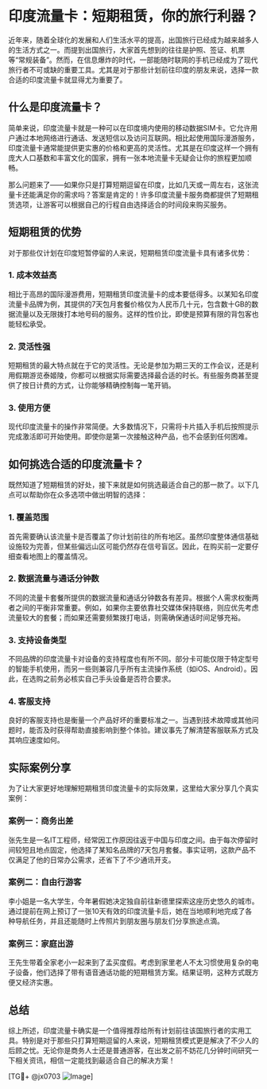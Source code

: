 # 印度流量卡：短期租赁，你的旅行利器？

近年来，随着全球化的发展和人们生活水平的提高，出国旅行已经成为越来越多人的生活方式之一。而提到出国旅行，大家首先想到的往往是护照、签证、机票等“常规装备”。然而，在信息爆炸的时代，一部能随时联网的手机已经成为了现代旅行者不可或缺的重要工具。尤其是对于那些计划前往印度的朋友来说，选择一款合适的印度流量卡就显得尤为重要了。

## 什么是印度流量卡？

简单来说，印度流量卡就是一种可以在印度境内使用的移动数据SIM卡。它允许用户通过本地网络进行通话、发送短信以及访问互联网。相比起使用国际漫游服务，印度流量卡通常能提供更实惠的价格和更高的灵活性。尤其是在印度这样一个拥有庞大人口基数和丰富文化的国家，拥有一张本地流量卡无疑会让你的旅程更加顺畅。

那么问题来了——如果你只是打算短期逗留在印度，比如几天或一周左右，这张流量卡还能满足你的需求吗？答案是肯定的！许多印度流量卡服务商都提供了短期租赁选项，让游客可以根据自己的行程自由选择适合的时间段来购买服务。

## 短期租赁的优势

对于那些仅计划在印度短暂停留的人来说，短期租赁印度流量卡具有诸多优势：

### 1. 成本效益高
相比于高昂的国际漫游费用，短期租赁印度流量卡的成本要低得多。以某知名印度流量卡品牌为例，其提供的7天包月套餐价格仅为人民币几十元，包含数十GB的数据流量以及无限拨打本地号码的服务。这样的性价比，即使是预算有限的背包客也能轻松承受。

### 2. 灵活性强
短期租赁的最大特点就在于它的灵活性。无论是参加为期三天的工作会议，还是利用假期游览泰姬陵，你都可以根据实际需要选择最合适的时长。有些服务商甚至提供了按日计费的方式，让你能够精确控制每一笔开销。

### 3. 使用方便
现代印度流量卡的操作非常简便。大多数情况下，只需将卡片插入手机后按照提示完成激活即可开始使用。即使你是第一次接触这种产品，也不会感到任何困难。

## 如何挑选合适的印度流量卡？

既然知道了短期租赁的好处，接下来就是如何挑选最适合自己的那一款了。以下几点可以帮助你在众多选项中做出明智的选择：

### 1. 覆盖范围
首先需要确认该流量卡是否覆盖了你计划前往的所有地区。虽然印度整体通信基础设施较为完善，但某些偏远山区可能仍然存在信号盲区。因此，在购买前一定要仔细查看地图上的覆盖情况。

### 2. 数据流量与通话分钟数
不同的流量卡套餐所提供的数据流量和通话分钟数各有差异。根据个人需求权衡两者之间的平衡非常重要。例如，如果你主要依靠社交媒体保持联络，则应优先考虑流量较大的套餐；而如果还需要频繁拨打电话，则需确保通话时间足够充裕。

### 3. 支持设备类型
不同品牌的印度流量卡对设备的支持程度也有所不同。部分卡可能仅限于特定型号的智能手机使用，而另一些则兼容几乎所有主流操作系统（如iOS、Android）。因此，在选购之前务必核实自己手头设备是否符合要求。

### 4. 客服支持
良好的客服支持也是衡量一个产品好坏的重要标准之一。当遇到技术故障或其他问题时，能否及时获得帮助直接影响到整个体验。建议事先了解清楚客服联系方式及其响应速度如何。

## 实际案例分享

为了让大家更好地理解短期租赁印度流量卡的实际效果，这里给大家分享几个真实案例：

### 案例一：商务出差
张先生是一名IT工程师，经常因工作原因往返于中国与印度之间。由于每次停留时间较短且地点固定，他选择了某知名品牌的7天包月套餐。事实证明，这款产品不仅满足了他的日常办公需求，还省下了不少通讯开支。

### 案例二：自由行游客
李小姐是一名大学生，今年暑假她决定独自前往新德里探索这座历史悠久的城市。通过提前在网上预订了一张10天有效的印度流量卡后，她在当地顺利地完成了各种导航任务，并且还能随时上传照片到朋友圈与朋友们分享旅途点滴。

### 案例三：家庭出游
王先生带着全家老小一起来到了孟买度假。考虑到家里老人不太习惯使用复杂的电子设备，他们选择了带有语音通话功能的短期租赁方案。结果证明，这种方式既方便又经济实惠。

## 总结

综上所述，印度流量卡确实是一个值得推荐给所有计划前往该国旅行者的实用工具。特别是对于那些只打算短期逗留的人来说，短期租赁模式更是解决了不少人的后顾之忧。无论你是商务人士还是普通游客，在出发之前不妨花几分钟时间研究一下相关资讯，相信一定能找到最适合自己的解决方案！

[TG💪+ @jx0703 ![Image](https://github.com/user-attachments/assets/dbca1d08-cadb-493c-b0ec-ad6f7a83f270)]